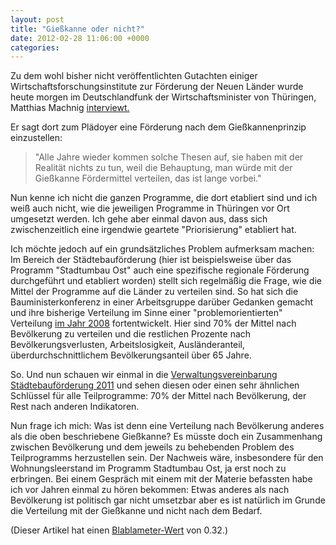 ```yaml
---
layout: post
title: "Gießkanne oder nicht?"
date: 2012-02-28 11:06:00 +0000
categories:
---
```


Zu dem wohl bisher nicht veröffentlichten Gutachten einiger
Wirtschaftsforschungsinstitute zur Förderung der Neuen Länder wurde
heute morgen im Deutschlandfunk der Wirtschaftsminister von Thüringen,
Matthias Machnig
[interviewt.](http://www.dradio.de/dlf/sendungen/interview_dlf/1688517/)

Er sagt dort zum Plädoyer eine Förderung nach dem Gießkannenprinzip
einzustellen:

> "Alle Jahre wieder kommen solche Thesen auf, sie haben mit der
> Realität nichts zu tun, weil die Behauptung, man würde mit der
> Gießkanne Fördermittel verteilen, das ist lange vorbei."

Nun kenne ich nicht die ganzen Programme, die dort etabliert sind und
ich weiß auch nicht, wie die jeweiligen Programme in Thüringen vor Ort
umgesetzt werden. Ich gehe aber einmal davon aus, dass sich
zwischenzeitlich eine irgendwie geartete "Priorisierung" etabliert hat.

Ich möchte jedoch auf ein grundsätzliches Problem aufmerksam machen: Im
Bereich der Städtebauförderung (hier ist beispielsweise über das
Programm "Stadtumbau Ost" auch eine spezifische regionale Förderung
durchgeführt und etabliert worden) stellt sich regelmäßig die Frage, wie
die Mittel der Programme auf die Länder zu verteilen sind. So hat sich
die Bauministerkonferenz in einer Arbeitsgruppe darüber Gedanken gemacht
und ihre bisherige Verteilung im Sinne einer "problemorientierten"
Verteilung
[im Jahr 2008](http://www.bauministerkonferenz.de/IndexSearch.aspx?method=get&File=b8a84yy3y8b984808abb4yb8y9ya8ayyb9y884b94ya2a0a14949a4a1484b80b8y0ldc20mg52lp02ypzlmnx5wd0) 
fortentwickelt. Hier sind 70% der Mittel nach Bevölkerung zu verteilen
und die restlichen Prozente nach Bevölkerungsverlusten,
Arbeitslosigkeit, Ausländeranteil, überdurchschnittlichem
Bevölkerungsanteil über 65 Jahre.

So. Und nun schauen wir einmal in die
[Verwaltungsvereinbarung Städtebauförderung 2011](http://www.brd.nrw.de/planen_bauen/staedtebaufoerderung/pdf/Verwaltungsvereinbarung_StBauF_2011__Bund-L__nder_.pdf)
und sehen diesen oder einen sehr ähnlichen Schlüssel für alle
Teilprogramme: 70% der Mittel nach Bevölkerung, der Rest nach anderen
Indikatoren.

Nun frage ich mich: Was ist denn eine Verteilung nach Bevölkerung
anderes als die oben beschriebene Gießkanne? Es müsste doch ein
Zusammenhang zwischen Bevölkerung und dem jeweils zu behebenden Problem
des Teilprogramms herzustellen sein. Der Nachweis wäre, insbesondere für
den Wohnungsleerstand im Programm Stadtumbau Ost, ja erst noch zu
erbringen. Bei einem Gespräch mit einem mit der Materie befassten habe
ich vor Jahren einmal zu hören bekommen: Etwas anderes als nach
Bevölkerung ist politisch gar nicht umsetzbar aber es ist natürlich im
Grunde die Verteilung mit der Gießkanne und nicht nach dem Bedarf.

(Dieser Artikel hat einen [Blablameter-Wert](http://www.blablameter.de)
von 0.32.)

